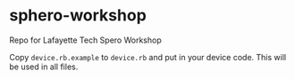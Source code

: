 sphero-workshop
===============

Repo for Lafayette Tech Spero Workshop

Copy `device.rb.example` to `device.rb` and put in your device code. This will be used in all files.
